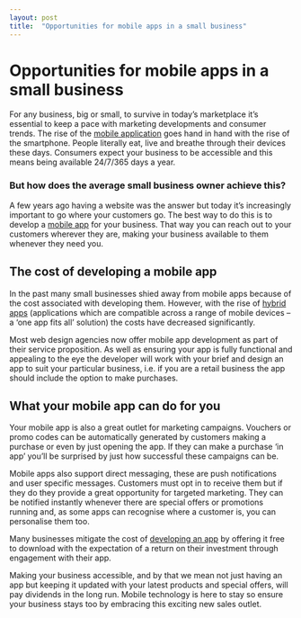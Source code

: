 ```yaml
---
layout: post
title:  "Opportunities for mobile apps in a small business"
---
```


# Opportunities for mobile apps in a small business
For any business, big or small, to survive in today’s marketplace it’s essential to keep a pace with marketing developments and consumer trends. The rise of the [mobile application](https://headchannel.co.uk/mobile-app-development) goes hand in hand with the rise of the smartphone. People literally eat, live and breathe through their devices these days. Consumers expect your business to be accessible and this means being available 24/7/365 days a year.

### But how does the average small business owner achieve this?
A few years ago having a website was the answer but today it’s increasingly important to go where your customers go. The best way to do this is to develop a [mobile app](https://headchannel.co.uk/mobile-app-development) for your business. That way you can reach out to your customers wherever they are, making your business available to them whenever they need you.

## The cost of developing a mobile app
In the past many small businesses shied away from mobile apps because of the cost associated with developing them. However, with the rise of [hybrid apps](https://headchannel.co.uk/blog/benefits-of-hybrid-mobile-app-development/) (applications which are compatible across a range of mobile devices – a ‘one app fits all’ solution) the costs have decreased significantly.

Most web design agencies now offer mobile app development as part of their service proposition. As well as ensuring your app is fully functional and appealing to the eye the developer will work with your brief and design an app to suit your particular business, i.e. if you are a retail business the app should include the option to make purchases.

## What your mobile app can do for you
Your mobile app is also a great outlet for marketing campaigns. Vouchers or promo codes can be automatically generated by customers making a purchase or even by just opening the app. If they can make a purchase ‘in app’ you’ll be surprised by just how successful these campaigns can be.

Mobile apps also support direct messaging, these are push notifications and user specific messages. Customers must opt in to receive them but if they do they provide a great opportunity for targeted marketing. They can be notified instantly whenever there are special offers or promotions running and, as some apps can recognise where a customer is, you can personalise them too.

Many businesses mitigate the cost of [developing an app](https://headchannel.co.uk/services/) by offering it free to download with the expectation of a return on their investment through engagement with their app.

Making your business accessible, and by that we mean not just having an app but keeping it updated with your latest products and special offers, will pay dividends in the long run. Mobile technology is here to stay so ensure your business stays too by embracing this exciting new sales outlet.
